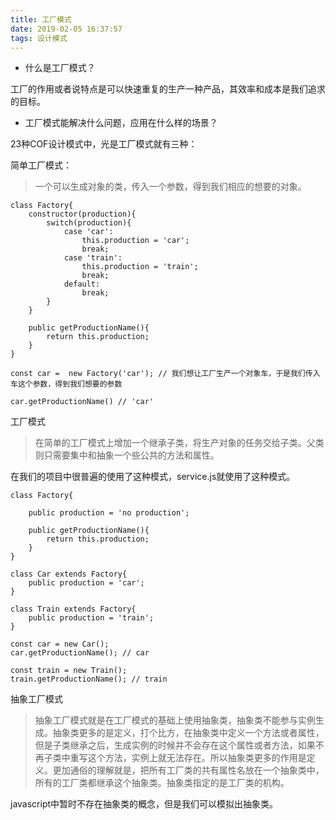 ```yaml
---
title: 工厂模式
date: 2019-02-05 16:37:57
tags: 设计模式
---
```


* 什么是工厂模式？

工厂的作用或者说特点是可以快速重复的生产一种产品，其效率和成本是我们追求的目标。

* 工厂模式能解决什么问题，应用在什么样的场景？

23种COF设计模式中，光是工厂模式就有三种：

简单工厂模式：
> 一个可以生成对象的类，传入一个参数，得到我们相应的想要的对象。

```
class Factory{
    constructor(production){
        switch(production){
            case 'car':
                this.production = 'car';
                break;
            case 'train':
                this.production = 'train';
                break;
            default:
                break;
        }
    }
    
    public getProductionName(){
        return this.production;
    }
}

const car =  new Factory('car'); // 我们想让工厂生产一个对象车，于是我们传入车这个参数，得到我们想要的参数

car.getProductionName() // 'car'
```

工厂模式

> 在简单的工厂模式上增加一个继承子类，将生产对象的任务交给子类。父类则只需要集中和抽象一个些公共的方法和属性。

在我们的项目中很普遍的使用了这种模式，service.js就使用了这种模式。
```
class Factory{

    public production = 'no production';

    public getProductionName(){
        return this.production;
    }
}

class Car extends Factory{
    public production = 'car';
}

class Train extends Factory{
    public production = 'train';
}

const car = new Car();
car.getProductionName(); // car

const train = new Train();
train.getProductionName(); // train
```

抽象工厂模式

> 抽象工厂模式就是在工厂模式的基础上使用抽象类，抽象类不能参与实例生成。抽象类更多的是定义，打个比方，在抽象类中定义一个方法或者属性，但是子类继承之后，生成实例的时候并不会存在这个属性或者方法，如果不再子类中重写这个方法，实例上就无法存在。所以抽象类更多的作用是定义。更加通俗的理解就是，把所有工厂类的共有属性名放在一个抽象类中，所有的工厂类都继承这个抽象类。抽象类指定的是工厂类的机构。

javascript中暂时不存在抽象类的概念，但是我们可以模拟出抽象类。